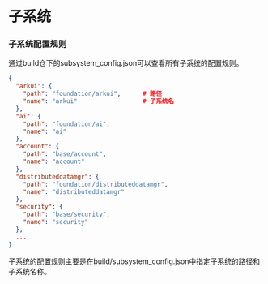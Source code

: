 # 子系统
### 子系统配置规则

通过build仓下的subsystem_config.json可以查看所有子系统的配置规则。

```json
{
  "arkui": {
    "path": "foundation/arkui",      # 路径
    "name": "arkui"                  # 子系统名
  },
  "ai": {
    "path": "foundation/ai",
    "name": "ai"
  },
  "account": {
    "path": "base/account",
    "name": "account"
  },
  "distributeddatamgr": {
    "path": "foundation/distributeddatamgr",
    "name": "distributeddatamgr"
  },
  "security": {
    "path": "base/security",
    "name": "security"
  },
  ...
}
```

子系统的配置规则主要是在build/subsystem_config.json中指定子系统的路径和子系统名称。
